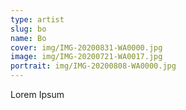 ```yaml
---
type: artist
slug: bo
name: Bo
cover: img/IMG-20200831-WA0000.jpg
image: img/IMG-20200721-WA0017.jpg
portrait: img/IMG-20200808-WA0000.jpg
---
```


Lorem Ipsum
